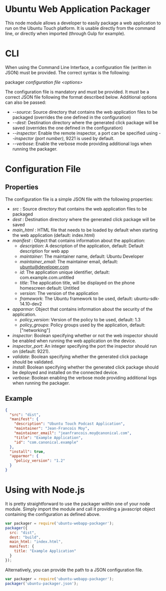 Ubuntu Web Application Packager
===============================

This node module allows a developer to easily package a web application to run on the Ubuntu Touch platform. It is usable directly from the command line, or directly when
imported (through Gulp for example).

# CLI

When using the Command Line Interface, a configuration file (written in JSON) must be provided. The correct syntax is the following:

packager *configuration file \<options\>*

The configuration file is mandatory and must be provided. It must be a correct JSON file following the format described below. Additional options can also be passed:

- *--source*: Source directory that contains the web application files to be packaged (overrides the one defined in the configuration)
- *--dest*: Destination directory where the generated click package will be saved (overrides the one defined in the configuration)
- *--inspector*: Enable the remote inspector, a port can be specified using *--inspector (port number)*, 9221 is used by default.
- *--verbose*: Enable the verbose mode providing additional logs when running the packager.

# Configuration File

## Properties

The configuration file is a simple JSON file with the following properties:

- *src* : Source directory that contains the web application files to be packaged
- *dest* : Destination directory where the generated click package will be saved
- *main_html* : HTML file that needs to be loaded by default when starting the web application (default: index.html)
- *manifest* : Object that contains information about the application:
  - *description*: A description of the application, default: Default description for web app
  - *maintainer*: The maintainer name, default: Ubuntu Developer
  - *maintainer_email*: The maintainer email, default: ubuntu@developer.com
  - *id*: The application unique identifier, default: com.example.com.untitled
  - *title*: The application title, will be displayed on the phone homescreen default: Untitled
  - *version*: The version of the application
  - *framework*: The Ubuntu framework to be used, default: ubuntu-sdk-14.10-dev2
- *apparmor*: Object that contains information about the security of the application.
  - *policy_version*: Version of the policy to be used, default: 1.3
  - *policy_groups*: Policy groups used by the application, default: ["networking"]
- *inspector*: Boolean specifying whether or not the web inspector should be enabled when running the web application on the device.
- *inspector_port*: An integer specifying the port the inspector should run on (default: 9221).
- *validate*: Boolean specifying whether the generated click package should be validated.
- *install*: Boolean specifying whether the generated click package should be deployed and installed on the connected device.
- *verbose*: Boolean enabling the verbose mode providing additional logs when running the packager.

## Example

```json
{
  "src": "dist",
  "manifest": {
    "description": "Ubuntu Touch Podcast Application",
    "maintainer": "Jean-Francois Moy",
    "maintainer_email": "jeanfrancois.moy@canonical.com",
    "title": "Example Application",
    "id": "com.canonical.example"
  },
  "install": true,
  "apparmor": {
    "policy_version": "1.2"
  }
}
```

# Using with Node.js

It is pretty straightforward to use the packager within one of your node module. Simply import the module and call it providing a javascript object containing the configuration as defined above.

```javascript
var packager = require('ubuntu-webapp-packager');
packager({
  src: "dist",
  dest: "build",
  main_html: "index.html",
  manifest: {
    title: "Example Application"
  }
});
```

Alternatively, you can provide the path to a JSON configuration file.

```javascript
var packager = require('ubuntu-webapp-packager');
packager('ubuntu-packager.json');
```
